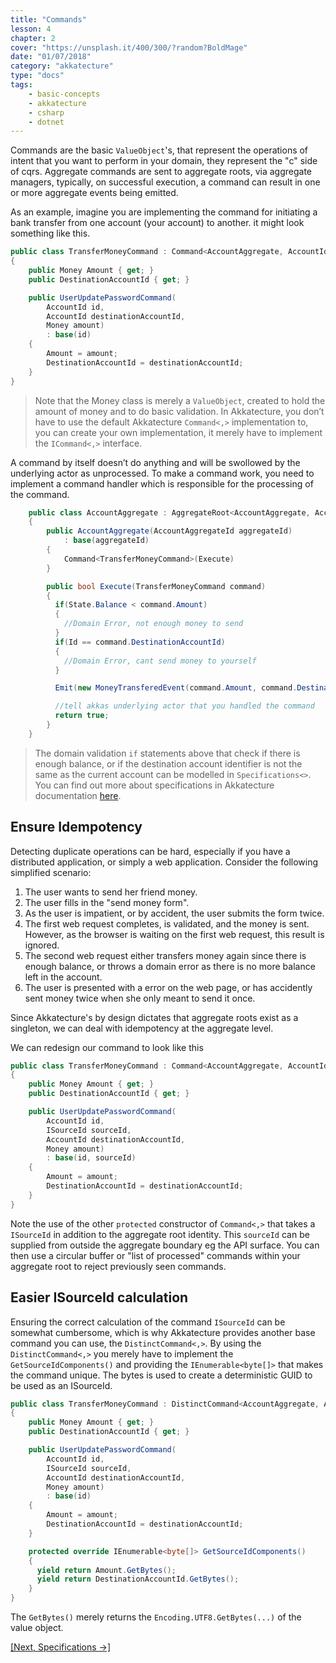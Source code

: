```yaml
---
title: "Commands"
lesson: 4
chapter: 2
cover: "https://unsplash.it/400/300/?random?BoldMage"
date: "01/07/2018"
category: "akkatecture"
type: "docs"
tags:
    - basic-concepts
    - akkatecture
    - csharp
    - dotnet
---
```


Commands are the basic `ValueObject`'s, that represent the operations of intent that you want to perform in your domain, they represent the "c" side of cqrs. Aggregate commands are sent to aggregate roots, via aggregate managers, typically, on successful execution, a command can result in one or more aggregate events being emitted.

As an example, imagine you are implementing the command for initiating a bank transfer from one account (your account) to another. it might look something like this.

```csharp
public class TransferMoneyCommand : Command<AccountAggregate, AccountId>
{
    public Money Amount { get; }
    public DestinationAccountId { get; }

    public UserUpdatePasswordCommand(
        AccountId id,
        AccountId destinationAccountId,
        Money amount)
        : base(id)
    {
        Amount = amount;
        DestinationAccountId = destinationAccountId;
    }
}
```

> Note that the Money class is merely a `ValueObject`, created to hold the amount of money and to do basic validation. In Akkatecture, you don’t have to use the default Akkatecture `Command<,>` implementation to, you can create your own implementation, it merely have to implement the `ICommand<,>` interface.

A command by itself doesn’t do anything and will be swollowed by the underlying actor as unprocessed. To make a command work, you need to implement a command handler which is responsible for the processing of the command.


```csharp
    public class AccountAggregate : AggregateRoot<AccountAggregate, AccountAggregateId, AccountState>
    {
        public AccountAggregate(AccountAggregateId aggregateId)
            : base(aggregateId)
        {
            Command<TransferMoneyCommand>(Execute)
        }

        public bool Execute(TransferMoneyCommand command)
        {
          if(State.Balance < command.Amount)
          {
            //Domain Error, not enough money to send
          }
          if(Id == command.DestinationAccountId)
          {
            //Domain Error, cant send money to yourself
          }

          Emit(new MoneyTransferedEvent(command.Amount, command.DestinationAccountId));

          //tell akkas underlying actor that you handled the command
          return true;
        }
    }
```

> The domain validation `if` statements above that check if there is enough balance, or if the destination account identifier is not the same as the current account can be modelled in `Specifications<>`. You can find out more about specifications in Akkatecture documentation [here](/docs/specifications).

## Ensure Idempotency

Detecting duplicate operations can be hard, especially if you have a distributed application, or simply a web application. Consider the following simplified scenario:

1. The user wants to send her friend money.
2. The user fills in the "send money form".
3. As the user is impatient, or by accident, the user submits the form twice.
4. The first web request completes, is validated, and the money is sent. However, as the browser is waiting on the first web request, this result is ignored.
5. The second web request either transfers money again since there is enough balance, or  throws a domain error as there is no more balance left in the account.
6. The user is presented with a error on the web page, or has accidently sent money twice when she only meant to send it once.

Since Akkatecture's by design dictates that aggregate roots exist as a singleton, we can deal with idempotency at the aggregate level.

We can redesign our command to look like this

```csharp
public class TransferMoneyCommand : Command<AccountAggregate, AccountId>
{
    public Money Amount { get; }
    public DestinationAccountId { get; }

    public UserUpdatePasswordCommand(
        AccountId id,
        ISourceId sourceId,
        AccountId destinationAccountId,
        Money amount)
        : base(id, sourceId)
    {
        Amount = amount;
        DestinationAccountId = destinationAccountId;
    }
}
```

Note the use of the other `protected` constructor of `Command<,>` that takes a `ISourceId` in addition to the aggregate root identity. This `sourceId` can be supplied from outside the aggregate boundary eg the API surface.
You can then use a circular buffer or "list of processed" commands within your aggregate root to reject previously seen commands.

## Easier ISourceId calculation
Ensuring the correct calculation of the command `ISourceId` can be somewhat cumbersome, which is why Akkatecture provides another base command you can use, the `DistinctCommand<,>`. By using the `DistinctCommand<,>` you merely have to implement the `GetSourceIdComponents()` and providing the `IEnumerable<byte[]>` that makes the command unique. The bytes is used to create a deterministic GUID to be used as an ISourceId.

```csharp
public class TransferMoneyCommand : DistinctCommand<AccountAggregate, AccountId>
{
    public Money Amount { get; }
    public DestinationAccountId { get; }

    public UserUpdatePasswordCommand(
        AccountId id,
        ISourceId sourceId,
        AccountId destinationAccountId,
        Money amount)
        : base(id)
    {
        Amount = amount;
        DestinationAccountId = destinationAccountId;
    }

    protected override IEnumerable<byte[]> GetSourceIdComponents()
    {
      yield return Amount.GetBytes();
      yield return DestinationAccountId.GetBytes();
    }
}
```

The `GetBytes()` merely returns the `Encoding.UTF8.GetBytes(...)` of the value object.

[[Next, Specifications →]](/docs/specifications)